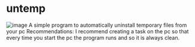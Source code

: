 # untemp

![image](https://gcdnb.pbrd.co/images/CdZxx8XOcRwf.png)
A simple program to automatically uninstall temporary files from your pc  Recommendations: I recommend creating a task on the pc so that every time you start the pc the program runs and so it is always clean.

